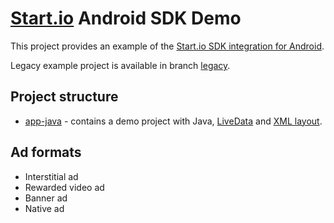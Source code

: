 # [Start.io](https://start.io) Android SDK Demo

This project provides an example of the [Start.io SDK integration for Android](https://support.start.io/hc/en-us/articles/360014774799).

Legacy example project is available in branch [legacy](https://github.com/StartApp-SDK/android-sdk-demo/tree/legacy).

## Project structure

- [app-java](app-java) - contains a demo project with Java, [LiveData](https://developer.android.com/topic/libraries/architecture/livedata) and [XML layout](https://developer.android.com/develop/ui/views/layout/declaring-layout).

## Ad formats

- Interstitial ad
- Rewarded video ad
- Banner ad
- Native ad
